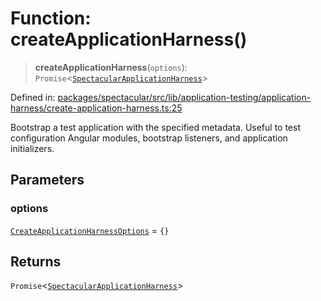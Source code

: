 # Function: createApplicationHarness()

> **createApplicationHarness**(`options`):
> `Promise`\<[`SpectacularApplicationHarness`](../interfaces/SpectacularApplicationHarness.md)\>

Defined in:
[packages/spectacular/src/lib/application-testing/application-harness/create-application-harness.ts:25](https://github.com/ngworker/ngworker/blob/4a580b5176b1892ec2d5ec97271081f045c32c3a/packages/spectacular/src/lib/application-testing/application-harness/create-application-harness.ts#L25)

Bootstrap a test application with the specified metadata. Useful to test
configuration Angular modules, bootstrap listeners, and application
initializers.

## Parameters

### options

[`CreateApplicationHarnessOptions`](../type-aliases/CreateApplicationHarnessOptions.md)
= `{}`

## Returns

`Promise`\<[`SpectacularApplicationHarness`](../interfaces/SpectacularApplicationHarness.md)\>
